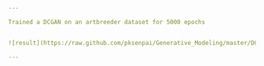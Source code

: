 ```yaml
---

Trained a DCGAN on an artbreeder dataset for 5000 epochs


![result](https://raw.github.com/pksenpai/Generative_Modeling/master/DCGAN/Result.PNG)

---
```


